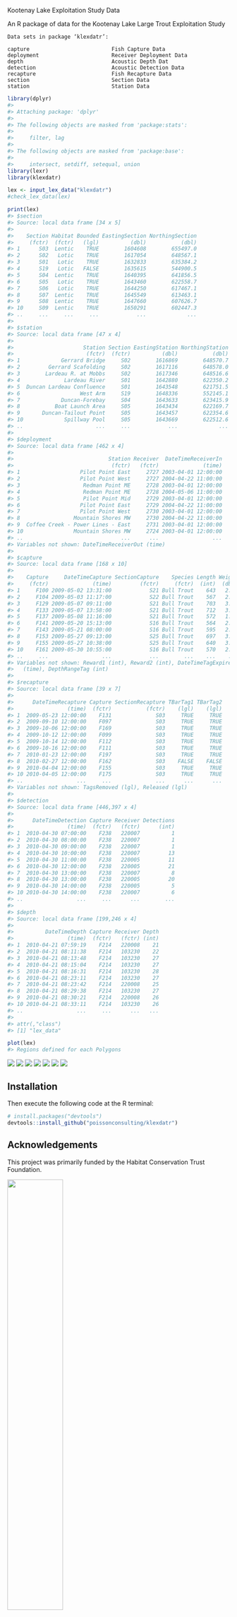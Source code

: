 <!-- README.md is generated from README.Rmd. Please edit that file -->
Kootenay Lake Exploitation Study Data

An R package of data for the Kootenay Lake Large Trout Exploitation Study

    Data sets in package ‘klexdatr’:

    capture                          Fish Capture Data
    deployment                       Receiver Deployment Data
    depth                            Acoustic Depth Dat
    detection                        Acoustic Detection Data
    recapture                        Fish Recapture Data
    section                          Section Data
    station                          Station Data

``` r
library(dplyr)
#> 
#> Attaching package: 'dplyr'
#> 
#> The following objects are masked from 'package:stats':
#> 
#>     filter, lag
#> 
#> The following objects are masked from 'package:base':
#> 
#>     intersect, setdiff, setequal, union
library(lexr)
library(klexdatr)

lex <- input_lex_data("klexdatr")
#check_lex_data(lex)

print(lex)
#> $section
#> Source: local data frame [34 x 5]
#> 
#>    Section Habitat Bounded EastingSection NorthingSection
#>     (fctr)  (fctr)   (lgl)          (dbl)           (dbl)
#> 1      S03  Lentic    TRUE        1604608        655497.0
#> 2      S02   Lotic    TRUE        1617054        648567.1
#> 3      S01   Lotic    TRUE        1632833        635384.2
#> 4      S19   Lotic   FALSE        1635615        544900.5
#> 5      S04  Lentic    TRUE        1640395        641856.5
#> 6      S05   Lotic    TRUE        1643460        622558.7
#> 7      S06   Lotic    TRUE        1644250        617467.1
#> 8      S07  Lentic    TRUE        1645549        613463.1
#> 9      S08  Lentic    TRUE        1647660        607626.7
#> 10     S09  Lentic    TRUE        1650291        602447.3
#> ..     ...     ...     ...            ...             ...
#> 
#> $station
#> Source: local data frame [47 x 4]
#> 
#>                      Station Section EastingStation NorthingStation
#>                       (fctr)  (fctr)          (dbl)           (dbl)
#> 1             Gerrard Bridge     S02        1616869        648570.7
#> 2         Gerrard Scafolding     S02        1617116        648578.0
#> 3        Lardeau R. at Mobbs     S02        1617346        648516.6
#> 4              Lardeau River     S01        1642880        622350.2
#> 5  Duncan Lardeau Confluence     S01        1643548        621751.5
#> 6                   West Arm     S19        1648336        552145.1
#> 7             Duncan-Forebay     S04        1643633        623415.9
#> 8           Boat Launch Area     S05        1643434        622169.7
#> 9       Duncan-Tailout Point     S05        1643457        622354.6
#> 10             Spillway Pool     S05        1643669        622512.6
#> ..                       ...     ...            ...             ...
#> 
#> $deployment
#> Source: local data frame [462 x 4]
#> 
#>                              Station Receiver  DateTimeReceiverIn
#>                               (fctr)   (fctr)              (time)
#> 1                   Pilot Point East     2727 2003-04-01 12:00:00
#> 2                   Pilot Point West     2727 2004-04-22 11:00:00
#> 3                    Redman Point ME     2728 2003-04-01 12:00:00
#> 4                    Redman Point ME     2728 2004-05-06 11:00:00
#> 5                    Pilot Point Mid     2729 2003-04-01 12:00:00
#> 6                   Pilot Point East     2729 2004-04-22 11:00:00
#> 7                   Pilot Point West     2730 2003-04-01 12:00:00
#> 8                 Mountain Shores MW     2730 2004-04-22 11:00:00
#> 9  Coffee Creek - Power Lines - East     2731 2003-04-01 12:00:00
#> 10                Mountain Shores MW     2724 2003-04-01 12:00:00
#> ..                               ...      ...                 ...
#> Variables not shown: DateTimeReceiverOut (time)
#> 
#> $capture
#> Source: local data frame [168 x 10]
#> 
#>    Capture     DateTimeCapture SectionCapture    Species Length Weight
#>     (fctr)              (time)         (fctr)     (fctr)  (int)  (dbl)
#> 1     F100 2009-05-02 13:31:00            S21 Bull Trout    643   2.75
#> 2     F104 2009-05-03 11:17:00            S22 Bull Trout    567   2.00
#> 3     F129 2009-05-07 09:11:00            S21 Bull Trout    703   3.90
#> 4     F133 2009-05-07 13:58:00            S21 Bull Trout    712   3.65
#> 5     F137 2009-05-08 11:16:00            S21 Bull Trout    572   1.90
#> 6     F141 2009-05-20 15:13:00            S16 Bull Trout    564   2.20
#> 7     F143 2009-05-21 08:00:00            S16 Bull Trout    595   2.40
#> 8     F153 2009-05-27 09:13:00            S25 Bull Trout    697   3.50
#> 9     F155 2009-05-27 10:38:00            S25 Bull Trout    640   3.00
#> 10    F161 2009-05-30 10:55:00            S16 Bull Trout    570   2.05
#> ..     ...                 ...            ...        ...    ...    ...
#> Variables not shown: Reward1 (int), Reward2 (int), DateTimeTagExpire
#>   (time), DepthRangeTag (int)
#> 
#> $recapture
#> Source: local data frame [39 x 7]
#> 
#>      DateTimeRecapture Capture SectionRecapture TBarTag1 TBarTag2
#>                 (time)  (fctr)           (fctr)    (lgl)    (lgl)
#> 1  2009-05-23 12:00:00    F131              S03     TRUE     TRUE
#> 2  2009-09-10 12:00:00    F097              S03     TRUE     TRUE
#> 3  2009-10-06 12:00:00    F169              S03     TRUE     TRUE
#> 4  2009-10-12 12:00:00    F099              S03     TRUE     TRUE
#> 5  2009-10-14 12:00:00    F112              S03     TRUE     TRUE
#> 6  2009-10-16 12:00:00    F111              S03     TRUE     TRUE
#> 7  2010-01-23 12:00:00    F197              S03     TRUE     TRUE
#> 8  2010-02-27 12:00:00    F162              S03    FALSE    FALSE
#> 9  2010-04-04 12:00:00    F155              S03     TRUE     TRUE
#> 10 2010-04-05 12:00:00    F175              S03     TRUE     TRUE
#> ..                 ...     ...              ...      ...      ...
#> Variables not shown: TagsRemoved (lgl), Released (lgl)
#> 
#> $detection
#> Source: local data frame [446,397 x 4]
#> 
#>      DateTimeDetection Capture Receiver Detections
#>                 (time)  (fctr)   (fctr)      (int)
#> 1  2010-04-30 07:00:00    F238   220007          1
#> 2  2010-04-30 08:00:00    F238   220007          1
#> 3  2010-04-30 09:00:00    F238   220007          1
#> 4  2010-04-30 10:00:00    F238   220007         13
#> 5  2010-04-30 11:00:00    F238   220005         11
#> 6  2010-04-30 12:00:00    F238   220005         21
#> 7  2010-04-30 13:00:00    F238   220007          8
#> 8  2010-04-30 13:00:00    F238   220005         20
#> 9  2010-04-30 14:00:00    F238   220005          5
#> 10 2010-04-30 14:00:00    F238   220007          6
#> ..                 ...     ...      ...        ...
#> 
#> $depth
#> Source: local data frame [199,246 x 4]
#> 
#>          DateTimeDepth Capture Receiver Depth
#>                 (time)  (fctr)   (fctr) (int)
#> 1  2010-04-21 07:59:19    F214   220008    21
#> 2  2010-04-21 08:11:38    F214   103230    22
#> 3  2010-04-21 08:13:48    F214   103230    27
#> 4  2010-04-21 08:15:04    F214   103230    27
#> 5  2010-04-21 08:16:31    F214   103230    28
#> 6  2010-04-21 08:23:11    F214   103230    27
#> 7  2010-04-21 08:23:42    F214   220008    25
#> 8  2010-04-21 08:29:38    F214   103230    27
#> 9  2010-04-21 08:30:21    F214   220008    26
#> 10 2010-04-21 08:33:11    F214   103230    26
#> ..                 ...     ...      ...   ...
#> 
#> attr(,"class")
#> [1] "lex_data"

plot(lex)
#> Regions defined for each Polygons
```

![](README-unnamed-chunk-2-1.png) ![](README-unnamed-chunk-2-2.png) ![](README-unnamed-chunk-2-3.png) ![](README-unnamed-chunk-2-4.png) ![](README-unnamed-chunk-2-5.png) ![](README-unnamed-chunk-2-6.png) ![](README-unnamed-chunk-2-7.png)

Installation
------------

Then execute the following code at the R terminal:

``` r
# install.packages("devtools")
devtools::install_github("poissonconsulting/klexdatr")
```

Acknowledgements
----------------

This project was primarily funded by the Habitat Conservation Trust Foundation.

<img src="hctf.tif" width="50%" />

The Habitat Conservation Trust Foundation was created by an act of the legislature to preserve, restore and enhance key areas of habitat for fish and wildlife throughout British Columbia. Anglers, hunters, trappers and guides contribute to the projects of the Foundation through licence surcharges. Tax deductible donations to assist in the work of the Foundation are also welcomed.

### Need FWCP logo

This Project was partially funded by the Fish and Wildlife Compensation Program on behalf of its program partners BC Hydro, the Province of B.C., Fisheries and Oceans Canada, First Nations and the public who work together to conserve and enhance fish and wildlife impacted by the construction of BC Hydro dams.

Annual operation and maintenance for VR2W arrays used in this study were completed by Ministry of Forests, Lands and Natural Resource Operations (MFLNRO) and funded by the Fish and Wildlife Compensation Program (FWCP) in conjunction with the Bonneville Power Administration (BPA) through the Northwest Power and Conservation Council’s Fish and Wildlife Program, in co-operation with the Idaho Department of Fish and Game (IDFG), and the Kootenai Tribe of Idaho (KTOI).
